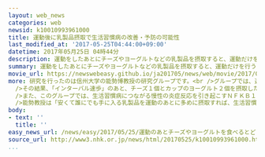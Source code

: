 ```yaml
---
layout: web_news
categories: web
newsid: k10010993961000
title: 運動後に乳製品摂取で生活習慣病の改善・予防の可能性
last_modified_at: '2017-05-25T04:44:00+09:00'
datetime: 2017年05月25日 04時44分
description: 運動をしたあとにチーズやヨーグルトなどの乳製品を摂取すると、運動だけを行うより筋力が増加し、生活習慣病の改善や予防にもつながる可能性があるという研究結果を信州大学の研究グループがまとめました。
summary: 運動をしたあとにチーズやヨーグルトなどの乳製品を摂取すると、運動だけを行うより筋力が増加し、生活習慣病の改善や予防にもつながる可能性があるという研究結果を信州大学の研究グループがまとめました。
movie_url: https://newswebeasy.github.io/ja201705/news/web/movie/2017/05/25/k10010993961000.mp4
more: 研究を行ったのは信州大学の能勢博教授の研究グループです。<br />グループでは、速歩き＝速歩とゆっくりとした歩きを３分ごとに交互に行う、「インターバル速歩」という運動を続けている女性３７人を３つのグループに分け、運動の直後に乳製品を摂取することで体にどのような効果が現れるか調べました。<br
  />その結果、「インターバル速歩」のあと、チーズ１個とカップのヨーグルト２個を摂取したグループでは、５か月後の筋力が何も摂取しなかったグループがほとんど変わらなかったのに対し平均で８％増加しました。<br
  />また、このグループでは、生活習慣病につながる慢性の炎症反応を引き起こすＮＦＫＢ１と２という２つの遺伝子の働きが、それぞれ平均で２９％と４４％抑えられていました。<br
  />能勢教授は「安くて誰にでも手に入る乳製品を運動のあとに多めに摂取すれば、生活習慣病の症状を改善したり予防したりできると考えられる」と話しています。
body:
- text: ''
  title: ''
easy_news_url: /news/easy/2017/05/25/運動のあとチーズやヨーグルトを食べるとどうなるか調べる/
source_url: http://www3.nhk.or.jp/news/html/20170525/k10010993961000.html?utm_int=news-life_contents_list-items_001
...
```

